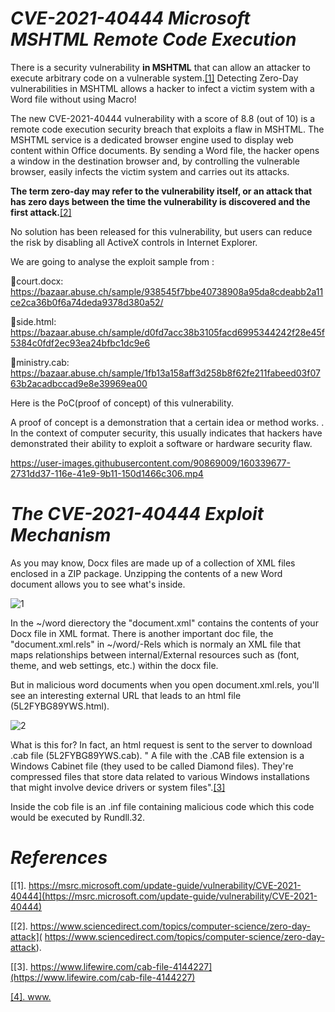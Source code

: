 # *CVE-2021-40444 Microsoft MSHTML Remote Code Execution*

There is a security vulnerability **in MSHTML** that can allow an attacker to execute arbitrary code on a vulnerable system.[[1]](https://msrc.microsoft.com/update-guide/vulnerability/CVE-2021-40444) Detecting Zero-Day vulnerabilities in MSHTML allows a hacker to infect a victim system with a Word file without using Macro!

The new CVE-2021-40444 vulnerability with a score of 8.8 (out of 10) is a remote code execution security breach that exploits a flaw in MSHTML. The MSHTML service is a dedicated browser engine used to display web content within Office documents. By sending a Word file, the hacker opens a window in the destination browser and, by controlling the vulnerable browser, easily infects the victim system and carries out its attacks.

**The term zero-day may refer to the vulnerability itself, or an attack that has zero days between the time the vulnerability is discovered and the first attack.**[[2]](https://krebsonsecurity.com/2021/09/microsoft-attackers-exploiting-windows-zero-day-flaw)

No solution has been released for this vulnerability, but users can reduce the risk by disabling all ActiveX controls in Internet Explorer.


We are going to analyse the exploit sample  from :

📌court.docx: https://bazaar.abuse.ch/sample/938545f7bbe40738908a95da8cdeabb2a11ce2ca36b0f6a74deda9378d380a52/

📌side.html: https://bazaar.abuse.ch/sample/d0fd7acc38b3105facd6995344242f28e45f5384c0fdf2ec93ea24bfbc1dc9e6

📌ministry.cab: https://bazaar.abuse.ch/sample/1fb13a158aff3d258b8f62fe211fabeed03f0763b2acadbccad9e8e39969ea00

Here is the PoC(proof of concept) of this vulnerability.

A proof of concept is a demonstration that a certain idea or method works. . In the context of computer security, this usually indicates that hackers have demonstrated their ability to exploit a software or hardware security flaw. 

https://user-images.githubusercontent.com/90869009/160339677-2731dd37-116e-41e9-9b11-150d1466c306.mp4


# *The CVE-2021-40444 Exploit Mechanism*

As you may know, Docx files are made up of a collection of XML files enclosed in a ZIP package. Unzipping the contents of a new Word document allows you to see what's inside.

![1](https://user-images.githubusercontent.com/90869009/160325889-18092c10-3ef7-4664-b85c-6e3a0eb9a33f.jpg)

In the ~/word dierectory the  "document.xml" contains the contents of your Docx file in XML format. There is another important doc file, the "document.xml.rels" in ~/word/-Rels  which is normaly an  XML file that maps relationships between internal/External resources such as (font, theme, and web settings, etc.) within the docx file. 

But in malicious word documents when you open document.xml.rels, you'll see an interesting external URL that leads to an html file (5L2FYBG89YWS.html). 

![2](https://user-images.githubusercontent.com/90869009/160330783-b183269a-2fa3-4d6e-992b-2127310ea33a.jpg)

What is this for? In fact, an html request is sent to the server to download .cab file (5L2FYBG89YWS.cab). " A file with the .CAB file extension is a Windows Cabinet file (they used to be called Diamond files). They're compressed files that store data related to various Windows installations that might involve device drivers or system files".[[3]](https://www.lifewire.com/cab-file-4144227)

Inside the cob file is an .inf file containing malicious code which this code would be executed by Rundll.32.


 # *References*
 [[1]. https://msrc.microsoft.com/update-guide/vulnerability/CVE-2021-40444](https://msrc.microsoft.com/update-guide/vulnerability/CVE-2021-40444)
 
 [[2].  https://www.sciencedirect.com/topics/computer-science/zero-day-attack]( https://www.sciencedirect.com/topics/computer-science/zero-day-attack).

 [[3]. https://www.lifewire.com/cab-file-4144227](https://www.lifewire.com/cab-file-4144227)
 
 [[4]. www.](https://)






